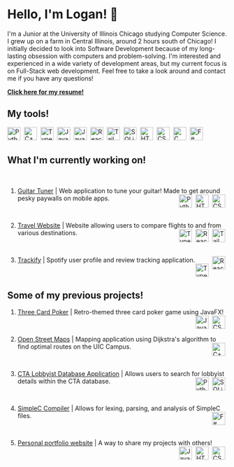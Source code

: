 # Hello, I'm Logan! 👋

<!-- intro -->
I'm a Junior at the University of Illinois Chicago studying Computer Science. I grew up on a farm in Central Illinois, around 2 hours south of Chicago! I initially decided to look into Software Development because of my long-lasting obsession with computers and problem-solving. I'm interested and experienced in a wide variety of development areas, but my current focus is on Full-Stack web development. Feel free to take a look around and contact me if you have any questions!

**[Click here for my resume!](Logan_Lucas_resume.pdf)**

<!-- skills -->

## My tools!

<img align="left" alt="Python" width="30px" style="padding-right:5px;" src="https://cdn.jsdelivr.net/gh/devicons/devicon@latest/icons/python/python-original.svg"/>
<img align="left" alt="C++" width="30px" style="padding-right:5px;" src="https://cdn.jsdelivr.net/gh/devicons/devicon@latest/icons/cplusplus/cplusplus-original.svg"/>
<img align="left" alt="TypeScript" width="30px" style="padding-right:5px;" src="https://cdn.jsdelivr.net/gh/devicons/devicon@latest/icons/typescript/typescript-original.svg"/>
<img align="left" alt="JavaScript" width="30px" style="padding-right:5px;" src="https://cdn.jsdelivr.net/gh/devicons/devicon@latest/icons/javascript/javascript-original.svg"/>
<img align="left" alt="Java" width="30px" style="padding-right:5px;" src="https://cdn.jsdelivr.net/gh/devicons/devicon@latest/icons/java/java-original.svg"/>
<img align="left" alt="React" width="30px" style="padding-right:5px;" src="https://cdn.jsdelivr.net/gh/devicons/devicon@latest/icons/react/react-original.svg"/>
<img align="left" alt="Tailwind" width="30px" style="padding-right:5px;" src="https://cdn.jsdelivr.net/gh/devicons/devicon@latest/icons/tailwindcss/tailwindcss-original.svg"/>
<img align="left" alt="SQLite" width="30px" style="padding-right:5px;" src="https://cdn.jsdelivr.net/gh/devicons/devicon@latest/icons/sqlite/sqlite-original.svg"/>
<img align="left" alt="HTML" width="30px" style="padding-right:5px;" src="https://cdn.jsdelivr.net/gh/devicons/devicon@latest/icons/html5/html5-original.svg"/>
<img align="left" alt="CSS" width="30px" style="padding-right:5px;" src="https://cdn.jsdelivr.net/gh/devicons/devicon@latest/icons/css3/css3-original.svg"/>
<img align="left" alt="C" width="30px" style="padding-right:5px;" src="https://cdn.jsdelivr.net/gh/devicons/devicon@latest/icons/c/c-original.svg"/>
<img align="left" alt="F#" width="30px" style="padding-right:5px;" src="https://cdn.jsdelivr.net/gh/devicons/devicon@latest/icons/fsharp/fsharp-original.svg"/>

<br/>
<br/>

<!-- current projects -->

<!-- all icons below have been sourced from "https://devicon.dev/" -->

## What I'm currently working on!

<br/>

1. [Guitar Tuner](https://github.com/loganlucas13/guitar-tuner) | Web application to tune your guitar! Made to get around pesky paywalls on mobile apps. <img align="right" alt="CSS" width="30px" style="padding-right:5px;" src="https://cdn.jsdelivr.net/gh/devicons/devicon@latest/icons/css3/css3-original.svg"/> <img align="right" alt="HTML" width="30px" style="padding-right:5px;" src="https://cdn.jsdelivr.net/gh/devicons/devicon@latest/icons/html5/html5-original.svg"/> <img align="right" alt="Python" width="30px" style="padding-right:5px;" src="https://cdn.jsdelivr.net/gh/devicons/devicon@latest/icons/python/python-original.svg"/>

<br/>

2. [Travel Website](https://github.com/loganlucas13/travel-website) | Website allowing users to compare flights to and from various destinations. <img align="right" alt="Tailwind" width="30px" style="padding-right:5px;" src="https://cdn.jsdelivr.net/gh/devicons/devicon@latest/icons/tailwindcss/tailwindcss-original.svg"/> <img align="right" alt="React" width="30px" style="padding-right:5px;" src="https://cdn.jsdelivr.net/gh/devicons/devicon@latest/icons/react/react-original.svg"/> <img align="right" alt="TypeScript" width="30px" style="padding-right:5px;" src="https://cdn.jsdelivr.net/gh/devicons/devicon@latest/icons/typescript/typescript-original.svg"/>

<br/>

3. [Trackify](https://github.com/loganlucas13/trackify) | Spotify user profile and review tracking application. <img align="right" alt="React" width="30px" style="padding-right:5px;" src="https://cdn.jsdelivr.net/gh/devicons/devicon@latest/icons/react/react-original.svg"/> <img align="right" alt="TypeScript" width="30px" style="padding-right:5px;" src="https://cdn.jsdelivr.net/gh/devicons/devicon@latest/icons/typescript/typescript-original.svg"/> 

<br/>


<!-- previous projects -->

## Some of my previous projects!

1. [Three Card Poker](https://github.com/loganlucas13/three-card-poker) | Retro-themed three card poker game using JavaFX! <img align="right" alt="CSS" width="30px" style="padding-right:5px;" src="https://cdn.jsdelivr.net/gh/devicons/devicon@latest/icons/css3/css3-original.svg"/> <img align="right" alt="Java" width="30px" style="padding-right:5px;" src="https://cdn.jsdelivr.net/gh/devicons/devicon@latest/icons/java/java-original.svg"/>

<br/>

2. [Open Street Maps](https://github.com/loganlucas13/open-street-maps) | Mapping application using Dijkstra's algorithm to find optimal routes on the UIC Campus. <img align="right" alt="C++" width="30px" style="padding-right:5px;" src="https://cdn.jsdelivr.net/gh/devicons/devicon@latest/icons/cplusplus/cplusplus-original.svg"/>

<br/>

3. [CTA Lobbyist Database Application](https://github.com/loganlucas13/CTA-lobbyist-app) | Allows users to search for lobbyist details within the CTA database. <img align="right" alt="SQLite" width="30px" style="padding-right:5px;" src="https://cdn.jsdelivr.net/gh/devicons/devicon@latest/icons/sqlite/sqlite-original.svg"/> <img align="right" alt="Python" width="30px" style="padding-right:5px;" src="https://cdn.jsdelivr.net/gh/devicons/devicon@latest/icons/python/python-original.svg"/>

<br/>

4. [SimpleC Compiler](https://github.com/loganlucas13/basic-simpleC-compiler) | Allows for lexing, parsing, and analysis of SimpleC files. <img align="right" alt="F#" width="30px" style="padding-right:5px;" src="https://cdn.jsdelivr.net/gh/devicons/devicon@latest/icons/fsharp/fsharp-original.svg"/>

<br/>

5. [Personal portfolio website](https://github.com/loganlucas13/portfolio-website) | A way to share my projects with others! <img align="right" alt="CSS" width="30px" style="padding-right:5px;" src="https://cdn.jsdelivr.net/gh/devicons/devicon@latest/icons/css3/css3-original.svg"/> <img align="right" alt="HTML" width="30px" style="padding-right:5px;" src="https://cdn.jsdelivr.net/gh/devicons/devicon@latest/icons/html5/html5-original.svg"/> <img align="right" alt="JavaScript" width="30px" style="padding-right:5px;" src="https://cdn.jsdelivr.net/gh/devicons/devicon@latest/icons/javascript/javascript-original.svg"/>

